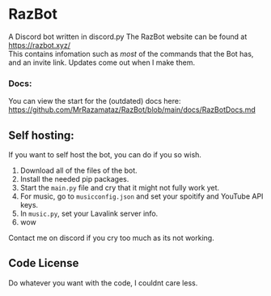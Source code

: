 # RazBot
A Discord bot written in discord.py
The RazBot website can be found at https://razbot.xyz/  
This contains infomation such as *most* of the commands that the Bot has, and an invite link.
Updates come out when I make them.


### Docs:
You can view the start for the (outdated) docs here: https://github.com/MrRazamataz/RazBot/blob/main/docs/RazBotDocs.md

## Self hosting:  

If you want to self host the bot, you can do if you so wish.
1. Download all of the files of the bot.
2. Install the needed pip packages.
3. Start the `main.py` file and cry that it might not fully work yet.
4. For music, go to `musicconfig.json` and set your spoitify and YouTube API keys.
5. In `music.py`, set your Lavalink server info.
6. wow  

Contact me on discord if you cry too much as its not working.

## Code License  
Do whatever you want with the code, I couldnt care less.
